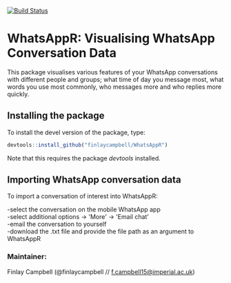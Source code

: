 [![Build Status](https://travis-ci.org/finlaycampbell/WhatsAppR.svg?branch=master)](https://travis-ci.org/finlaycampbell/WhatsAppR)

# WhatsAppR: Visualising WhatsApp Conversation Data

This package visualises various features of your WhatsApp conversations with different people and groups; what time of day you message most, what words you use most commonly, who messages more and who replies more quickly.


## Installing the package

To install the devel version of the package, type:
  
  ```r
  devtools::install_github("finlaycampbell/WhatsAppR")
  ```

Note that this requires the package *devtools* installed.


## Importing WhatsApp conversation data

To import a conversation of interest into WhatsAppR:

-select the conversation on the mobile WhatsApp app <br />
-select additional options -> 'More' -> 'Email chat' <br />
-email the conversation to yourself <br />
-download the .txt file and provide the file path as an argument to WhatsAppR  


### Maintainer:
Finlay Campbell (@finlaycampbell // f.campbell15@imperial.ac.uk)
